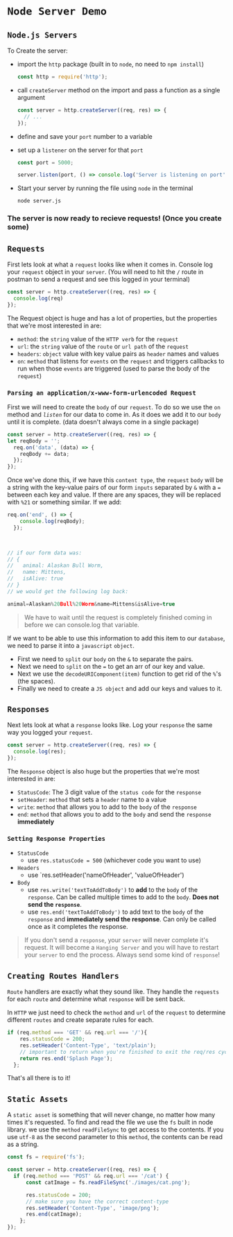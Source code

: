 # `Node Server Demo`

## `Node.js Servers`

To Create the server:

- import the `http` package (built in to `node`, no need to `npm install`)

  ```js
  const http = require('http');
  ```

- call `createServer` method on the import and pass a function as a single argument

  ```js
  const server = http.createServer((req, res) => {
    // ...
  });
  ```

- define and save your `port` number to a variable
- set up a `listener` on the server for that `port`

  ```js
  const port = 5000;

  server.listen(port, () => console.log('Server is listening on port', port));
  ```

- Start your server by running the file using `node` in the terminal

  ```console
  node server.js
  ```

### **The server is now ready to recieve requests! (Once you create some)**

## `Requests`

First lets look at what a `request` looks like when it comes in. Console log your `request` object in your `server`. (You will need to hit the `/` route in postman to send a request and see this logged in your terminal)

```js
const server = http.createServer((req, res) => {
  console.log(req)
});
```

The Request object is huge and has a lot of properties, but the properties that we're most interested in are:

- `method`: the `string` value of the `HTTP verb` for the `request`
- `url`: the `string` value of the `route` or `url path` of the `request`
- `headers`: `object` value with key value pairs as `header` names and values
- `on`: `method` that listens for `events` on the `request` and triggers callbacks to run when those `events` are triggered (used to parse the body of the `request`)

### `Parsing an application/x-www-form-urlencoded Request`

First we will need to create the `body` of our `request`. To do so we use the `on` method and *`listen`* for our data to come in. As it does we add it to our `body` until it is complete. (data doesn't always come in a single package)

```js
const server = http.createServer((req, res) => {
let reqBody = '';
  req.on('data', (data) => {
    reqBody += data;
  });
});
```

Once we've done this, if we have this `content type`, the `request` `body` will be a string with the key-value pairs of our form `inputs` separated by `&` with a `=` between each key and value. If there are any spaces, they will be replaced with `%21` or something similar. If we add:

```js
req.on('end', () => {
    console.log(reqBody);
  });

  

// if our form data was: 
// {
//   animal: Alaskan Bull Worm,
//   name: Mittens,
//   isAlive: true
// }
// we would get the following log back:

animal=Alaskan%20Bull%20Worm&name=Mittens&isAlive=true
```

> We have to wait until the request is completely finished coming in before we can console.log that variable.

If we want to be able to use this information to add this item to our `database`, we need to parse it into a `javascript` `object`.

- First we need to `split` our `body` on the `&` to separate the pairs.
- Next we need to `split` on the `=` to get an arr of our key and value.
- Next we use the `decodeURIComponent(item)` function to get rid of the `%`'s (the spaces).
- Finally we need to create a `JS object` and add our keys and values to it.

## `Responses`

Next lets look at what a `response` looks like. Log your `response` the same way you logged your `request`.

```js
const server = http.createServer((req, res) => {
  console.log(res);
});
```

The `Response` object is also huge but the properties that we're most interested in are:

- `StatusCode`:  The 3 digit value of the `status code` for the `response`
- `setHeader`: `method` that sets a `header` name to a value
- `write`: `method` that allows you to add to the `body` of the `response`
- `end`: `method` that allows you to add to the `body` and send the `response` **immediately**

### `Setting Response Properties`

- `StatusCode`
  - use `res.statusCode = 500` (whichever code you want to use)
- `Headers`
  - use `res.setHeader('nameOfHeader', 'valueOfHeader')
- `Body`
  - use `res.write('textToAddToBody')` to **add** to the `body` of the `response`. Can be called multiple times to add to the `body`. **Does not send the `response`**.
  - use `res.end('textToAddToBody')` to add text to the `body` of the `response` and **immediately send the response**. Can only be called once as it completes the response.

> If you don't send a `response`, your `server` will never complete it's request. It will become a `Hanging Server` and you will have to restart your `server` to end the process. Always send some kind of `response`!

## `Creating Routes Handlers`

`Route` handlers are exactly what they sound like. They handle the `requests` for each `route` and determine what `response` will be sent back.

In `HTTP` we just need to check the `method` and `url` of the `request` to determine different `routes` and create separate rules for each.

```js
if (req.method === 'GET' && req.url === '/'){
    res.statusCode = 200;
    res.setHeader('Content-Type', 'text/plain');
    // important to return when you're finished to exit the req/res cycle in the server.
    return res.end('Splash Page');
  };
```

That's all there is to it!

## `Static Assets`

A `static asset` is something that will never change, no matter how many times it's requested. To find and read the file we use the `fs` built in node library. we use the `method` `readFileSync` to get access to the contents. If you use `utf-8` as the second parameter to this `method`, the contents can be read as a string.

```js
const fs = require('fs');

const server = http.createServer((req, res) => {
  if (req.method === 'POST' && req.url === '/cat') {
      const catImage = fs.readFileSync('./images/cat.png');

      res.statusCode = 200;
      // make sure you have the correct content-type
      res.setHeader('Content-Type', 'image/png');
      res.end(catImage);
    };
});

```
